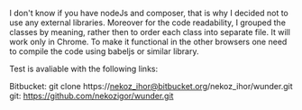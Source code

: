 I don't know if you have nodeJs and composer, that is why I decided not 
to use any external libraries.
Moreover for the code readability, I grouped the classes by meaning, rather then 
to order each class into separate file.
It will work only in Chrome. To make it functional in the other browsers 
one need to compile the code using babeljs or similar library.

Test is avaliable with the following links:

Bitbucket: git clone https://nekoz_ihor@bitbucket.org/nekoz_ihor/wunder.git
git: https://github.com/nekozigor/wunder.git